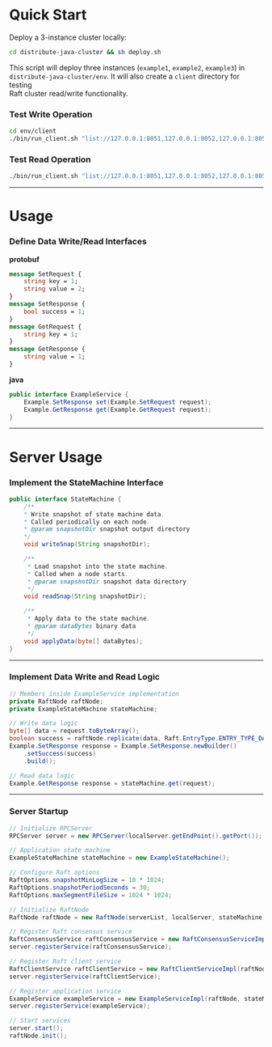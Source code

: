 # Quick Start

Deploy a 3-instance cluster locally:

```bash
cd distribute-java-cluster && sh deploy.sh
```

This script will deploy three instances (`example1`, `example2`, `example3`) in  
`distribute-java-cluster/env`. It will also create a `client` directory for testing  
Raft cluster read/write functionality.

### Test Write Operation

```bash
cd env/client
./bin/run_client.sh "list://127.0.0.1:8051,127.0.0.1:8052,127.0.0.1:8053" hello world
```

### Test Read Operation

```bash
./bin/run_client.sh "list://127.0.0.1:8051,127.0.0.1:8052,127.0.0.1:8053" hello
```

---

# Usage

### Define Data Write/Read Interfaces

**protobuf**

```protobuf
message SetRequest {
    string key = 1;
    string value = 2;
}
message SetResponse {
    bool success = 1;
}
message GetRequest {
    string key = 1;
}
message GetResponse {
    string value = 1;
}
```

**java**

```java
public interface ExampleService {
    Example.SetResponse set(Example.SetRequest request);
    Example.GetResponse get(Example.GetRequest request);
}
```

---

# Server Usage

### Implement the StateMachine Interface

```java
public interface StateMachine {
    /**
    * Write snapshot of state machine data.
    * Called periodically on each node.
    * @param snapshotDir snapshot output directory
    */
    void writeSnap(String snapshotDir);

    /**
     * Load snapshot into the state machine.
     * Called when a node starts.
     * @param snapshotDir snapshot data directory
     */
    void readSnap(String snapshotDir);

    /**
     * Apply data to the state machine.
     * @param dataBytes binary data
     */
    void applyData(byte[] dataBytes);
}
```

---

### Implement Data Write and Read Logic

```java
// Members inside ExampleService implementation
private RaftNode raftNode;
private ExampleStateMachine stateMachine;

// Write data logic
byte[] data = request.toByteArray();
boolean success = raftNode.replicate(data, Raft.EntryType.ENTRY_TYPE_DATA);
Example.SetResponse response = Example.SetResponse.newBuilder()
    .setSuccess(success)
    .build();

// Read data logic
Example.GetResponse response = stateMachine.get(request);
```

---

### Server Startup

```java
// Initialize RPCServer
RPCServer server = new RPCServer(localServer.getEndPoint().getPort());

// Application state machine
ExampleStateMachine stateMachine = new ExampleStateMachine();

// Configure Raft options
RaftOptions.snapshotMinLogSize = 10 * 1024;
RaftOptions.snapshotPeriodSeconds = 30;
RaftOptions.maxSegmentFileSize = 1024 * 1024;

// Initialize RaftNode
RaftNode raftNode = new RaftNode(serverList, localServer, stateMachine);

// Register Raft consensus service
RaftConsensusService raftConsensusService = new RaftConsensusServiceImpl(raftNode);
server.registerService(raftConsensusService);

// Register Raft client service
RaftClientService raftClientService = new RaftClientServiceImpl(raftNode);
server.registerService(raftClientService);

// Register application service
ExampleService exampleService = new ExampleServiceImpl(raftNode, stateMachine);
server.registerService(exampleService);

// Start services
server.start();
raftNode.init();
```
